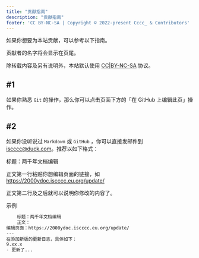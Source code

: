 ```yaml
---
title: "贡献指南"
description: "贡献指南"
footer: 'CC BY-NC-SA | Copyright © 2022-present Cccc_ & Contributors'
---
```


如果你想要为本站贡献，可以参考以下指南。

贡献者的名字将会显示在页尾。

除转载内容及另有说明外，本站默认使用 [CC|BY-NC-SA](https://creativecommons.org/licenses/by-nc-sa/2.0/deed.zh) 协议。

## #1

如果你熟悉 ```Git``` 的操作，那么你可以点击页面下方的「在 GitHub 上编辑此页」操作。

## #2

如果你没听说过 ```Markdown``` 或 ```GitHub``` ，你可以直接发邮件到 <iscccc@duck.com>。推荐以如下格式：

标题：两千年文档编辑

正文第一行粘贴你想编辑页面的链接，如<https://2000ydoc.iscccc.eu.org/update/>

正文第二行及之后就可以说明你修改的内容了。

示例

```txt
    标题：两千年文档编辑
    正文：
编辑页面：https://2000ydoc.iscccc.eu.org/update/
---
在添加新版的更新日志，具体如下：
9.xx.x
- 更新了...
```
